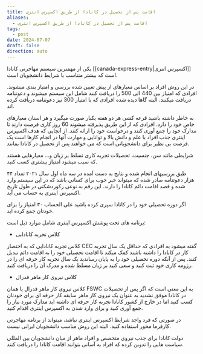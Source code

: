 ```yaml
---
title: اقامت پس از تحصیل در کانادا از طریق اکسپرس انتری
aliases:
  - اقامت پس از تحصیل در کانادا از طریق اکسپرس انتری
tags:
  - post
date: 2024-07-07
draft: false
direction: auto
---
```


یکی از مهمترین سیستم مهاجرتی کانادا [[canada-express-entry|اکسپرس انتری]] است که بیشتر متناسب با شرایط دانشجویان است. 

در این روش افراد بر اساس معیارهای از پیش تعیین شده بررسی و امتیاز بندی میشوند. افرادی که امتیاز بین 440 الی 500 را دریافت کنند شامل این سیستم میشوند و دعوتنامه دریافت میکنند. البته گاها دیده شده افرادی که با امتیاز 300 نیز دعوتنامه دریافت کرده اند.

به خاطر داشته باشید قرعه کشی هر دو هفته یکبار صورت میگیرد و هر استان معیارهای خاص خود را دارد. افرادی که از این طریق پذیرفته میشوند 60 روز کاری فرصت دارند تا مدارک خود را جمع آوری کنند و درخواست خود را ارائه کنند. از آنجایی که هدف اکسپرس اینتری جذب افراد با علم و دانش بالا و توانایی و مهارت آنها در انجام کارها است یک فرصت بی نظیر برای دانشجویانی است که می خواهند پس از تحصیل در کانادا بمانند.

شرایطی مانند سن، جنسیت، تحصیلات تجربه کاری تسلط بر زبان و... معیارهایی هستند که سبب میشود امتیاز بیشتری کسب کنید.

طبق بررسیهای انجام شده و نتایج به دست آمده در سه ماه اول سال ۲۰۲۱ تعداد ۴۴ هزار دعوتنامه صادر شده که میتواند خبر خوب برای کسانی باشد که در این سیستم وارد شده و قصد اقامت دائم کانادا را دارند. این رقم به نوعی رکوردشکنی در طول تاریخ اکسپرس اینتری به حساب می آید.

اگر دوره تحصیلی خود را در کانادا سپری کرده باشید علی الحساب ۳۰ امتیاز را برای خودتان جمع کرده اید.

برنامه های تحت پوشش اکسپرس اینتری شامل موارد ذیل است: 

- کلاس تجربه کانادایی

کلاس تجربه کانادایی که به اختصار CEC گفته میشود به افرادی که حداقل یک سال تجربه کار در کانادا را داشته باشند کمک میکند تا اقامت تحصیلی خود را به اقامت دائم تبدیل کنند. پس از آنکه دوره تحصیلی خود را به پایان رساندید یک سال تجربه کار حرفه ای را در رزومه کاری خود ثبت کنید و سعی کنید بر زبان مسلط شده و مدرک آن را دریافت کنید.

- کلاس نیروی کار ماهر فدرال

کلاس نیروی کار ماهر فدرال یا همان FSWC به این معنی است که اگر پس از تحصیلات در کانادا موفق نشدید به عنوان یک نیروی کار ماهر سابقه کار حرفه ای برای خودتان کسب کنید اما در خارج از کشور کانادا تجربه کار حرفه ای داشته اید مدارک مورد نیاز را جمع آوری کنید و برای وارد شدن به اکسپرس اینتری اقدام کنید. 

در صورتی که فرد واجد شرایط اکسپرس اینتری نباشد، میتواند از برنامه مهاجرتی کارفرما محور استفاده کنید. البته این روش مناسب دانشجویان ایرانی نیست. 

دولت کانادا برای جذب نیروی متخصص و افراد ماهر از میان دانشجویان بین المللی سیاست هایی را تدوین کرده که افراد به آسانی بتوانند اقامت کانادا را دریافت کنند.

